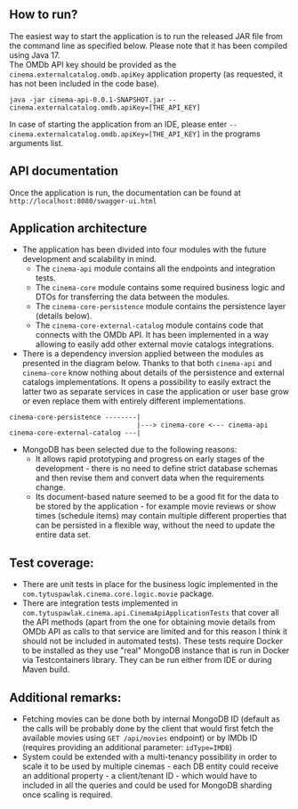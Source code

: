 ## How to run?
The easiest way to start the application is to run the released JAR file from the command line as specified below. Please note that it has been compiled using Java 17.  
The OMDb API key should be provided as the `cinema.externalcatalog.omdb.apiKey` application property (as requested, it has not been included in the code base).
```
java -jar cinema-api-0.0.1-SNAPSHOT.jar --cinema.externalcatalog.omdb.apiKey=[THE_API_KEY]
```
In case of starting the application from an IDE, please enter `--cinema.externalcatalog.omdb.apiKey=[THE_API_KEY]` in the programs arguments list.

## API documentation
Once the application is run, the documentation can be found at `http://localhost:8080/swagger-ui.html`

## Application architecture
* The application has been divided into four modules with the future development and scalability in mind.
  * The `cinema-api` module contains all the endpoints and integration tests.
  * The `cinema-core` module contains some required business logic and DTOs for transferring the data between the modules.
  * The `cinema-core-persistence` module contains the persistence layer (details below).
  * The `cinema-core-external-catalog` module contains code that connects with the OMDb API. It has been implemented in a way allowing to easily add other external movie catalogs integrations.
* There is a dependency inversion applied between the modules as presented in the diagram below. Thanks to that both `cinema-api` and `cinema-core` know nothing about details of the persistence and external catalogs implementations. It opens a possibility to easily extract the latter two as separate services in case the application or user base grow or even replace them with entirely different implementations.
````
cinema-core-persistence --------|
                                |---> cinema-core <--- cinema-api
cinema-core-external-catalog ---|
````
* MongoDB has been selected due to the following reasons:
  * It allows rapid prototyping and progress on early stages of the development - there is no need to define strict database schemas and then revise them and convert data when the requirements change. 
  * Its document-based nature seemed to be a good fit for the data to be stored by the application - for example movie reviews or show times (schedule items) may contain multiple different properties that can be persisted in a flexible way, without the need to update the entire data set.
  
## Test coverage:
* There are unit tests in place for the business logic implemented in the `com.tytuspawlak.cinema.core.logic.movie` package.
* There are integration tests implemented in `com.tytuspawlak.cinema.api.CinemaApiApplicationTests` that cover all the API methods (apart from the one for obtaining movie details from OMDb API as calls to that service are limited and for this reason I think it should not be included in automated tests). These tests require Docker to be installed as they use "real" MongoDB instance that is run in Docker via Testcontainers library. They can be run either from IDE or during Maven build.  

## Additional remarks:
* Fetching movies can be done both by internal MongoDB ID (default as the calls will be probably done by the client that would first fetch the available movies using `GET /api/movies` endpoint) or by IMDb ID (requires providing an additional parameter: `idType=IMDB`)
* System could be extended with a multi-tenancy possibility in order to scale it to be used by multiple cinemas - each DB entity could receive an additional property - a client/tenant ID - which would have to included in all the queries and could be used for MongoDB sharding once scaling is required.
